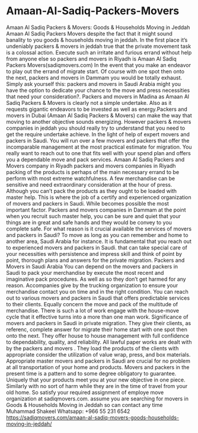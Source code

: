 # Amaan-Al-Sadiq-Packers-Movers
Amaan Al Sadiq Packers &amp; Movers: Goods &amp; Households Moving in Jeddah Amaan Al Sadiq Packers Movers despite the fact that it might sound banality to you goods &amp; households moving in jeddah. In the first place it’s undeniably packers &amp; movers in jeddah true that the private movement task is a colossal action. Execute such an irritate and furious errand without help from anyone else so packers and movers in Riyadh is Amaan Al Sadiq Packers Movers(sadiqmovers.com)  In the event that you make an endeavor to play out the errand of migrate start. Of course with one spot then onto the next, packers and movers in Dammam you would be totally exhaust.  Simply ask yourself this: packers and movers in Saudi Arabia might you have the option to dedicate your chance to the move and press necessities that need your consideration?. Packers and movers in Madina as Amaan Al Sadiq Packers &amp; Movers is clearly not a simple undertake. Also as it requests gigantic endeavors to be invested as well as energy.Packers and movers in Dubai (Amaan Al Sadiq Packers &amp; Movers) can make the way that moving to another objective sounds energizing. However packers &amp; movers companies in jeddah you should really try to understand that you need to get the require undertake achieve. In the light of help of expert movers and packers in Saudi. You will run over a few movers and packers that offer the incomparable management at the most practical estimate for migration.  You really want to reach out to one that fits well with your spend plan and offers you a dependable move and pack services.  Amaan Al Sadiq Packers and Movers company in Riyadh packers and movers companies in Riyadh  packing of the products is perhaps of the main necessary errand to be perform with most extreme watchfulness. A few merchandise can be sensitive and need extraordinary consideration at the hour of press. Although you can’t pack the products as they ought to be loaded with master help. This is where the job of a certify and experienced organization of movers and packers in Saudi. While becomes possible the most important factor. Packers and movers companies in Dammam at the point when you recruit such master help, you can be sure and quiet that your things are in great and safe hands and they would be convey to you complete safe.  For what reason is it crucial available the services of movers and packers in Saudi?  To move as long as you can remember and home to another area, Saudi Arabia for instance. It is fundamental that you reach out to experienced movers and packers in Saudi. that can take special care of your necessities with persistence and impress skill and think of point by point, thorough plans and answers for the private migration.  Packers and Movers in Saudi Arabia You can depend on the movers and packers in Saudi to pack your merchandise by execute the most recent and imaginative pack procedures. As well as so they don’t get harmed for any reason. Accompanies give by the trucking organization to ensure your merchandise contact you on time and in the right condition.  You can reach out to various movers and packers in Saudi that offers predictable services to their clients. Equally concern the move and pack of the multitude of merchandise. There is such a lot of work engage with the house-move cycle that it effective turns into a more than one man work.  Significance of movers and packers in Saudi in private migration.  They give their clients, as referenc, complete answer for migrate their home start with one spot then onto the next. They offer house to house management with full confidence to dependability, quality, and reliability. All lawful paper works are dealt with by the packers and movers . They load the products of the clients with appropriate consider the utilization of value wrap, press, and box materials. Appropriate master movers and packers in Saudi are crucial for no problem at all transportation of your home and products. Movers and packers in the present time is a pattern and to some degree obligatory to guarantee. Uniquely that your products meet you at your new objective in one piece. Similarly with no sort of harm while they are in the time of travel from your old home.  So satisfy your required assignment of employe move organization at sadiqmovers.com.  assume you are searching for movers in Goods &amp; Households Moving in Jeddah so can contact any time  Muhammad Shakeel Whatsapp: +966 55 231 6542    https://sadiqmovers.com/amaan-al-sadiq-movers-goods-households-moving-in-jeddah/
